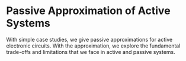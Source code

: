 # Passive Approximation of Active Systems 


With simple case studies, we give passive approximations for active electronic circuits. With the approximation, we explore the fundamental trade-offs and limitations that we face in active and passive systems. 